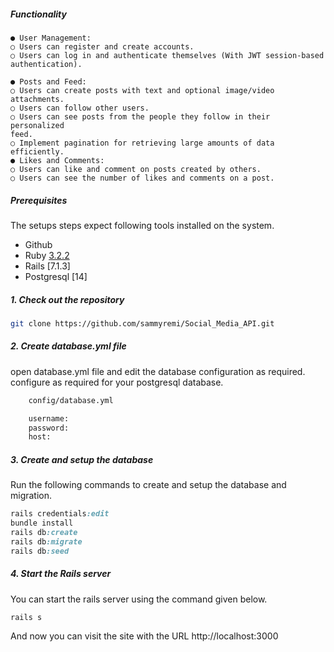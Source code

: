 ##### Functionality

    ● User Management:
    ○ Users can register and create accounts.
    ○ Users can log in and authenticate themselves (With JWT session-based authentication).

    ● Posts and Feed:
    ○ Users can create posts with text and optional image/video attachments.
    ○ Users can follow other users.
    ○ Users can see posts from the people they follow in their personalized
    feed.
    ○ Implement pagination for retrieving large amounts of data efficiently.
    ● Likes and Comments:
    ○ Users can like and comment on posts created by others.
    ○ Users can see the number of likes and comments on a post.

##### Prerequisites

The setups steps expect following tools installed on the system.

- Github
- Ruby [3.2.2](https://github.com/sammyremi/Social_Media_API)
- Rails [7.1.3]
- Postgresql [14]

##### 1. Check out the repository

```bash
git clone https://github.com/sammyremi/Social_Media_API.git
```

##### 2. Create database.yml file

open database.yml file and edit the database configuration as required.
configure as required for your postgresql database.

```bash
    config/database.yml

    username:
    password:
    host:

```


##### 3. Create and setup the database

Run the following commands to create and setup the database and migration.

```ruby
rails credentials:edit
bundle install
rails db:create
rails db:migrate
rails db:seed
```

##### 4. Start the Rails server

You can start the rails server using the command given below.

```ruby
rails s
```

And now you can visit the site with the URL http://localhost:3000